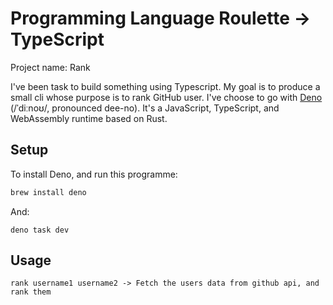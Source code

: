 # Programming Language Roulette -> TypeScript

Project name: Rank

I've been task to build something using Typescript. My goal is to produce a small cli whose purpose is to rank GitHub user.
I've choose to go with [Deno](https://deno.com/) (/ˈdiːnoʊ/, pronounced dee-no).
It's a JavaScript, TypeScript, and WebAssembly runtime based on Rust.

## Setup

To install Deno, and run this programme:

```sh
brew install deno
```
And:
```
deno task dev
```

## Usage

```
rank username1 username2 -> Fetch the users data from github api, and rank them
```
